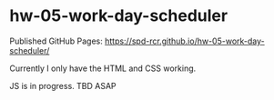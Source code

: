 # hw-05-work-day-scheduler

Published GitHub Pages: https://spd-rcr.github.io/hw-05-work-day-scheduler/

Currently I only have the HTML and CSS working.

JS is in progress. TBD ASAP
